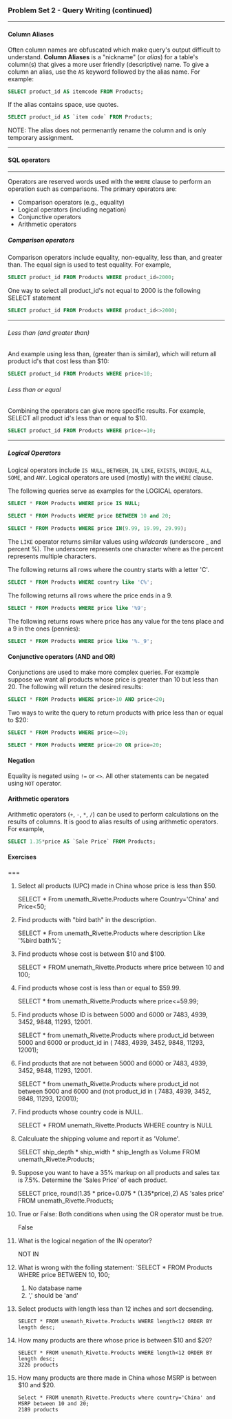 ### Problem Set 2 - Query Writing (continued)
---



#### Column Aliases

Often column names are obfuscated which make query's output difficult to understand. 
**Column Aliases** is a "nickname" (or *alias*) for a table's column(s) that gives a more user friendly (descriptive) name.
To give a column an alias, use the `AS` keyword followed by the alias name.  For example:

```SQL
SELECT product_id AS itemcode FROM Products;
```

If the alias contains space, use quotes.  

```SQL
SELECT product_id AS `item code` FROM Products;
```

NOTE: The alias does not permenantly rename the column and is only temporary assignment.




---

#### SQL operators

---

Operators are reserved words used with the `WHERE` clause to perform an operation such as comparisons.  The primary operators are:

- Comparison operators (e.g., equality)
- Logical operators (including negation)
- Conjunctive operators
- Arithmetic operators

##### Comparison operators

Comparison operators include equality, non-equality, less than, and greater than.  The equal sign is used to test equality.  For example, 

```SQL
SELECT product_id FROM Products WHERE product_id=2000;
```
One way to select all product_id's not equal to 2000 is the following SELECT statement 

```SQL
SELECT product_id FROM Products WHERE product_id<>2000;
```
---

###### Less than (and greater than)

And example using less than, (greater than is similar), which will return all product id's that cost less than $10:

```SQL
SELECT product_id FROM Products WHERE price<10;
```

###### Less than or equal

Combining the operators can give more specific results.  For example, SELECT all product id's less than or equal to $10.


```SQL
SELECT product_id FROM Products WHERE price<=10;
```

---

##### Logical Operators

Logical operators include `IS NULL`, `BETWEEN`, `IN`, `LIKE`, `EXISTS`, `UNIQUE`, `ALL`, `SOME`, and `ANY`.
Logical operators are used (mostly) with the `WHERE` clause.  

The following queries serve as examples for the LOGICAL operators.


```SQL
SELECT * FROM Products WHERE price IS NULL;
```


```SQL
SELECT * FROM Products WHERE price BETWEEN 10 and 20;
```


```SQL
SELECT * FROM Products WHERE price IN(9.99, 19.99, 29.99);
```

The `LIKE` operator returns similar values using *wildcards* (underscore _ and percent %).  The underscore represents one character where as the percent represents multiple characters.

The following returns all rows where the country starts with a letter 'C'.  

```SQL
SELECT * FROM Products WHERE country like 'C%';
```

The following returns all rows where the price ends in a 9.


```SQL
SELECT * FROM Products WHERE price like '%9';
```

The following returns rows where price has any value for the tens place and a 9 in the ones (pennies):


```SQL
SELECT * FROM Products WHERE price like '%._9';
```

#### Conjunctive operators (AND and OR)

Conjunctions are used to make more complex queries.  For example suppose we want all products whose price is greater than 10 but less than 20.  The following will return the desired results:

```SQL
SELECT * FROM Products WHERE price>10 AND price<20;
```

Two ways to write the query to return products with price less than or equal to $20:


```SQL
SELECT * FROM Products WHERE price<=20;
```


```SQL
SELECT * FROM Products WHERE price<20 OR price=20;
```

#### Negation

Equality is negated using `!=` or `<>`.  All other statements can be negated using `NOT` operator. 



#### Arithmetic operators

Arithmetic operators (`+`, `-`, `*`, `/`) can be used to perform calculations on the results of columns.  It is good to alias results of using arithmetic operators.  For example, 


```SQL
SELECT 1.35*price AS `Sale Price` FROM Products;
```




#### Exercises


===

1. Select all products (UPC) made in China whose price is less than $50.

    SELECT * From unemath_Rivette.Products where Country='China' and Price<50;

2. Find products with "bird bath" in the description.
 
    SELECT * From unemath_Rivette.Products where description Like '%bird bath%';

3. Find products whose cost is between $10 and $100.

    SELECT * FROM unemath_Rivette.Products where price between 10 and 100;

4. Find products whose cost is less than or equal to $59.99.

    SELECT * from unemath_Rivette.Products where price<=59.99;

5. Find products whose ID is between 5000 and 6000 or 7483, 4939, 3452, 9848, 11293, 12001.

    SELECT * from unemath_Rivette.Products where product_id between 5000 and 6000 or product_id in ( 7483, 4939, 3452, 9848, 11293, 12001);

6. Find products that are not between 5000 and 6000 or 7483, 4939, 3452, 9848, 11293, 12001.

    SELECT * from unemath_Rivette.Products where product_id not between 5000 and 6000 and (not product_id in ( 7483, 4939, 3452, 9848, 11293, 12001));

7. Find products whose country code is NULL.

    SELECT * FROM unemath_Rivette.Products WHERE country is NULL

8. Calculuate the shipping volume and report it as 'Volume'.

    SELECT ship_depth * ship_width * ship_length as Volume FROM unemath_Rivette.Products;
  
9. Suppose you want to have a 35% markup on all products and sales tax is 7.5%.  Determine the 'Sales Price' of each product.

    SELECT price, round(1.35 * price+0.075 * (1.35*price),2) AS 'sales price' FROM unemath_Rivette.Products;

10. True or False: Both conditions when using the OR operator must be true.
  
    False

11. What is the logical negation of the IN operator?

    NOT IN

12. What is wrong with the folling statement: `SELECT * FROM Products WHERE price BETWEEN 10, 100;

    1. No database name
    2. ',' should be 'and'

13. Select products with length less than 12 inches and sort decsending.

        SELECT * FROM unemath_Rivette.Products WHERE length<12 ORDER BY length desc;

14. How many products are there whose price is between $10 and $20?

        SELECT * FROM unemath_Rivette.Products WHERE length<12 ORDER BY length desc;
        3226 products

15. How many products are there made in China whose MSRP is between $10 and $20.

        Select * FROM unemath_Rivette.Products where country='China' and MSRP between 10 and 20;
        2189 products

